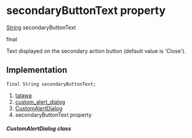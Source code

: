 
<div>

# secondaryButtonText property

</div>


[String](https://api.flutter.dev/flutter/dart-core/String-class.html)
secondaryButtonText


final




Text displayed on the secondary action button (default value is
\'Close\').



## Implementation

``` language-dart
final String secondaryButtonText;
```







1.  [talawa](../../index.html)
2.  [custom_alert_dialog](../../widgets_custom_alert_dialog/)
3.  [CustomAlertDialog](../../widgets_custom_alert_dialog/CustomAlertDialog-class.html)
4.  secondaryButtonText property

##### CustomAlertDialog class








